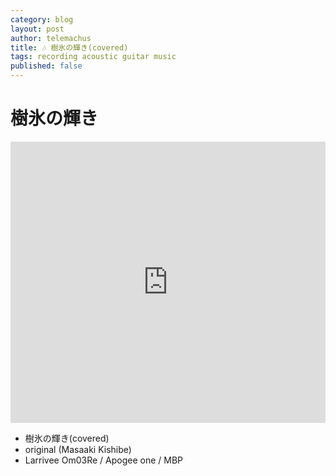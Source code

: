 ```yaml
---
category: blog
layout: post
author: telemachus
title: 🎶 樹氷の輝き(covered)
tags: recording acoustic guitar music  
published: false
--- 
```


# 樹氷の輝き
<iframe width="100%" height="450" scrolling="no" frameborder="no" src="https://w.soundcloud.com/player/?url=https%3A//api.soundcloud.com/tracks/287082642&amp;auto_play=false&amp;hide_related=false&amp;show_comments=true&amp;show_user=true&amp;show_reposts=false&amp;visual=true"></iframe>

- 樹氷の輝き(covered) 
- original (Masaaki Kishibe)
- Larrivee Om03Re / Apogee one / MBP
